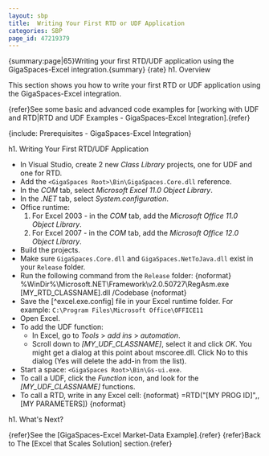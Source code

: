 ```yaml
---
layout: sbp
title:  Writing Your First RTD or UDF Application
categories: SBP
page_id: 47219379
---
```


{summary:page|65}Writing your first RTD/UDF application using the GigaSpaces-Excel integration.{summary}
{rate}
h1. Overview

This section shows you how to write your first RTD or UDF application using the GigaSpaces-Excel integration.

{refer}See some basic and advanced code examples for [working with UDF and RTD|RTD and UDF Examples - GigaSpaces-Excel Integration].{refer}

{include: Prerequisites - GigaSpaces-Excel Integration}

h1. Writing Your First RTD/UDF Application

- In Visual Studio, create 2 new *Class Library* projects, one for UDF and one for RTD.
- Add the `<GigaSpaces Root>\Bin\GigaSpaces.Core.dll` reference.
- In the *COM* tab, select *Microsoft Excel 11.0 Object Library*.
- In the *.NET* tab, select *System.configuration*.
- Office runtime:
    1. For Excel 2003 - in the *COM* tab, add the *Microsoft Office 11.0 Object Library*.
    1. For Excel 2007 - in the *COM* tab, add the *Microsoft Office 12.0 Object Library*.
- Build the projects.
- Make sure `GigaSpaces.Core.dll` and `GigaSpaces.NetToJava.dll` exist in your `Release` folder.
- Run the following command from the `Release` folder:
{noformat}
%WinDir%\Microsoft.NET\Framework\v2.0.50727\RegAsm.exe \[MY_RTD_CLASSNAME\].dll /Codebase
{noformat}
- Save the [^excel.exe.config] file in your Excel runtime folder. For example: `C:\Program Files\Microsoft Office\OFFICE11`
- Open Excel.
- To add the UDF function:
    - In Excel, go to *Tools* > *add ins* > *automation*.
    - Scroll down to *\[MY_UDF_CLASSNAME\]*, select it and click *OK*. You might get a dialog at this point about mscoree.dll. Click No to this dialog (Yes will delete the add-in from the list).
- Start a space: `<GigaSpaces Root>\Bin\Gs-ui.exe`.
- To call a UDF, click the *Function* icon, and look for the *\[MY_UDF_CLASSNAME\]* functions.
- To call a RTD, write in any Excel cell:
{noformat}
=RTD("[MY PROG ID]",,[MY PARAMETERS])
{noformat}

h1. What's Next?

{refer}See the [GigaSpaces-Excel Market-Data Example].{refer}
{refer}Back to The [Excel that Scales Solution] section.{refer}